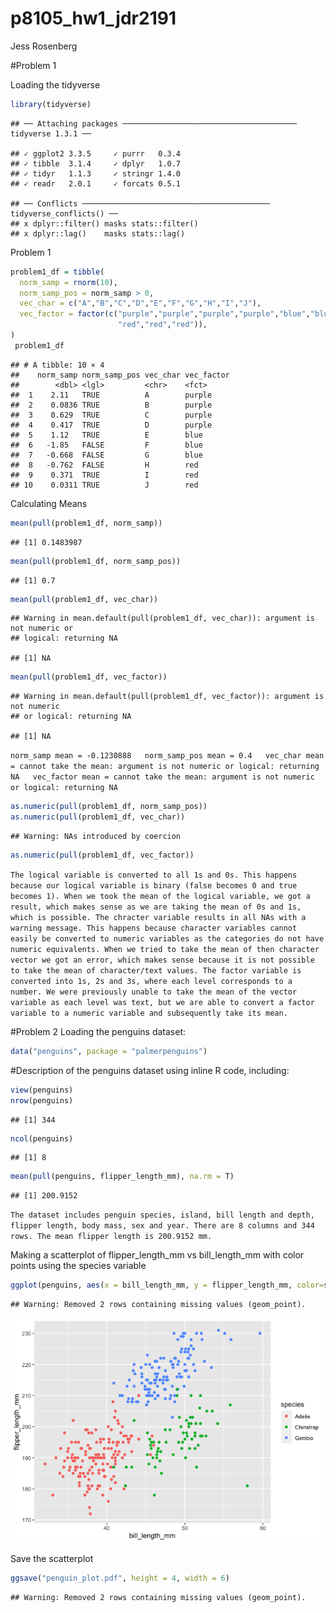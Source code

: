p8105\_hw1\_jdr2191
================
Jess Rosenberg

\#Problem 1

Loading the tidyverse

``` r
library(tidyverse)
```

    ## ── Attaching packages ─────────────────────────────────────── tidyverse 1.3.1 ──

    ## ✓ ggplot2 3.3.5     ✓ purrr   0.3.4
    ## ✓ tibble  3.1.4     ✓ dplyr   1.0.7
    ## ✓ tidyr   1.1.3     ✓ stringr 1.4.0
    ## ✓ readr   2.0.1     ✓ forcats 0.5.1

    ## ── Conflicts ────────────────────────────────────────── tidyverse_conflicts() ──
    ## x dplyr::filter() masks stats::filter()
    ## x dplyr::lag()    masks stats::lag()

Problem 1

``` r
problem1_df = tibble(
  norm_samp = rnorm(10),
  norm_samp_pos = norm_samp > 0,
  vec_char = c("A","B","C","D","E","F","G","H","I","J"),
  vec_factor = factor(c("purple","purple","purple","purple","blue","blue","blue",
                        "red","red","red")),
)
 problem1_df
```

    ## # A tibble: 10 × 4
    ##    norm_samp norm_samp_pos vec_char vec_factor
    ##        <dbl> <lgl>         <chr>    <fct>     
    ##  1    2.11   TRUE          A        purple    
    ##  2    0.0836 TRUE          B        purple    
    ##  3    0.629  TRUE          C        purple    
    ##  4    0.417  TRUE          D        purple    
    ##  5    1.12   TRUE          E        blue      
    ##  6   -1.85   FALSE         F        blue      
    ##  7   -0.668  FALSE         G        blue      
    ##  8   -0.762  FALSE         H        red       
    ##  9    0.371  TRUE          I        red       
    ## 10    0.0311 TRUE          J        red

Calculating Means

``` r
mean(pull(problem1_df, norm_samp))
```

    ## [1] 0.1483987

``` r
mean(pull(problem1_df, norm_samp_pos))
```

    ## [1] 0.7

``` r
mean(pull(problem1_df, vec_char))
```

    ## Warning in mean.default(pull(problem1_df, vec_char)): argument is not numeric or
    ## logical: returning NA

    ## [1] NA

``` r
mean(pull(problem1_df, vec_factor))
```

    ## Warning in mean.default(pull(problem1_df, vec_factor)): argument is not numeric
    ## or logical: returning NA

    ## [1] NA

`norm_samp mean = -0.1230888   norm_samp_pos mean = 0.4   vec_char mean = cannot take the mean: argument is not numeric or logical: returning NA   vec_factor mean = cannot take the mean: argument is not numeric or logical: returning NA`

``` r
as.numeric(pull(problem1_df, norm_samp_pos))
as.numeric(pull(problem1_df, vec_char))
```

    ## Warning: NAs introduced by coercion

``` r
as.numeric(pull(problem1_df, vec_factor))
```

`The logical variable is converted to all 1s and 0s. This happens because our logical variable is binary (false becomes 0 and true becomes 1). When we took the mean of the logical variable, we got a result, which makes sense as we are taking the mean of 0s and 1s, which is possible. The chracter variable results in all NAs with a warning message. This happens because character variables cannot easily be converted to numeric variables as the categories do not have numeric equivalents. When we tried to take the mean of then character vector we got an error, which makes sense because it is not possible to take the mean of character/text values. The factor variable is converted into 1s, 2s and 3s, where each level corresponds to a number. We were previously unable to take the mean of the vector variable as each level was text, but we are able to convert a factor variable to a numeric variable and subsequently take its mean.`

\#Problem 2 Loading the penguins dataset:

``` r
data("penguins", package = "palmerpenguins")
```

\#Description of the penguins dataset using inline R code, including:

``` r
view(penguins)
nrow(penguins)
```

    ## [1] 344

``` r
ncol(penguins)
```

    ## [1] 8

``` r
mean(pull(penguins, flipper_length_mm), na.rm = T)
```

    ## [1] 200.9152

`The dataset includes penguin species, island, bill length and depth, flipper length, body mass, sex and year. There are 8 columns and 344 rows. The mean flipper length is 200.9152 mm.`

Making a scatterplot of flipper\_length\_mm vs bill\_length\_mm with
color points using the species variable

``` r
ggplot(penguins, aes(x = bill_length_mm, y = flipper_length_mm, color=species)) + geom_point()
```

    ## Warning: Removed 2 rows containing missing values (geom_point).

![](p8105_hw1_jdr2191_files/figure-gfm/unnamed-chunk-7-1.png)<!-- -->

Save the scatterplot

``` r
ggsave("penguin_plot.pdf", height = 4, width = 6)
```

    ## Warning: Removed 2 rows containing missing values (geom_point).
